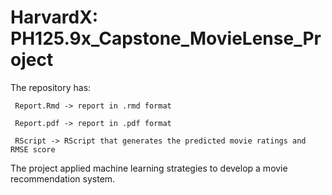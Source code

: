 # HarvardX: PH125.9x_Capstone_MovieLense_Project

The repository has:

     Report.Rmd -> report in .rmd format

     Report.pdf -> report in .pdf format

     RScript -> RScript that generates the predicted movie ratings and RMSE score 
     
 The project applied machine learning strategies to develop a movie recommendation system.
